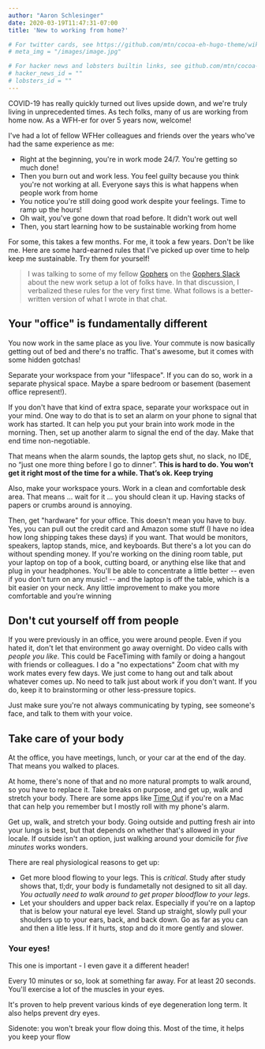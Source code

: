 ```yaml
---
author: "Aaron Schlesinger"
date: 2020-03-19T11:47:31-07:00
title: 'New to working from home?'

# For twitter cards, see https://github.com/mtn/cocoa-eh-hugo-theme/wiki/Twitter-cards
# meta_img = "/images/image.jpg"

# For hacker news and lobsters builtin links, see github.com/mtn/cocoa-eh-hugo-theme/wiki/Social-Links
# hacker_news_id = ""
# lobsters_id = ""
---
```


COVID-19 has really quickly turned out lives upside down, and we're truly living in unprecedented times. As tech folks, many of us are working from home now. As a WFH-er for over 5 years now, welcome!

I've had a lot of fellow WFHer colleagues and friends over the years who've had the same experience as me:

- Right at the beginning, you're in work mode 24/7. You're getting so much done!
- Then you burn out and work less. You feel guilty because you think you're not working at all. Everyone says this is what happens when people work from home
- You notice you're still doing good work despite your feelings. Time to ramp up the hours!
- Oh wait, you've gone down that road before. It didn't work out well
- Then, you start learning how to be sustainable working from home

For some, this takes a few months. For me, it took a few years. Don't be like me. Here are some hard-earned rules that I've picked up over time to help keep me sustainable. Try them for yourself!

>I was talking to some of my fellow [Gophers](https://blog.golang.org/gopher) on the [Gophers Slack](https://invite.slack.golangbridge.org/) about the new work setup a lot of folks have. In that discussion, I verbalized these rules for the very first time. What follows is a better-written version of what I wrote in that chat.

## Your "office" is fundamentally different

You now work in the same place as you live. Your commute is now basically getting out of bed and there's no traffic. That's awesome, but it comes with some hidden gotchas!

Separate your workspace from your "lifespace". If you can do so, work in a separate physical space. Maybe a spare bedroom or basement (basement office represent!).

If you don't have that kind of extra space, separate your workspace out in your mind. One way to do that is to set an alarm on your phone to signal that work has started. It can help you put your brain into work mode in the morning. Then, set up another alarm to signal the end of the day. Make that end time non-negotiable.

That means when the alarm sounds, the laptop gets shut, no slack, no IDE, no “just one more thing before I go to dinner”. **This is hard to do. You won’t get it right most of the time for a while. That’s ok. Keep trying**

Also, make your workspace yours. Work in a clean and comfortable desk area. That means ... wait for it ... you should clean it up. Having stacks of papers or crumbs around is annoying.

Then, get "hardware" for your office. This doesn't mean you have to buy. Yes, you can pull out the credit card and Amazon some stuff (I have no idea how long shipping takes these days) if you want. That would be monitors, speakers, laptop stands, mice, and keyboards. But there's a lot you can do without spending money. If you're working on the dining room table, put your laptop on top of a book, cutting board, or anything else like that and plug in your headphones. You'll be able to concentrate a little better -- even if you don't turn on any music! -- and the laptop is off the table, which is a bit easier on your neck. Any little improvement to make you more comfortable and you’re winning

## Don't cut yourself off from people

If you were previously in an office, you were around people. Even if you hated it, don't let that environment go away overnight. Do video calls with _people you like_. This could be FaceTiming with family or doing a hangout with friends or colleagues. I do a "no expectations" Zoom chat with my work mates every few days. We just come to hang out and talk about whatever comes up. No need to talk just about work if you don't want. If you do, keep it to brainstorming or other less-pressure topics.

Just make sure you're not always communicating by typing, see someone's face, and talk to them with your voice.

## Take care of your body

At the office, you have meetings, lunch, or your car at the end of the day. That means you walked to places.

At home, there's none of that and no more natural prompts to walk around, so you have to replace it. Take breaks on purpose, and get up, walk and stretch your body. There are some apps like [Time Out](https://apps.apple.com/us/app/time-out-break-reminders/id402592703?mt=12) if you're on a Mac that can help you remember but I mostly roll with my phone's alarm.

Get up, walk, and stretch your body. Going outside and putting fresh air into your lungs is best, but that depends on whether that's allowed in your locale. If outside isn't an option, just walking around your domicile for *five minutes* works wonders.

There are real physiological reasons to get up:

- Get more blood flowing to your legs. This is *critical*. Study after study shows that, tl;dr, your body is fundametally not designed to sit all day. _You actually need to walk around to get proper bloodflow to your legs_.
- Let your shoulders and upper back relax. Especially if you're on a laptop that is below your natural eye level. Stand up straight, slowly pull your shoulders up to your ears, back, and back down. Go as far as you can and then a litle less. If it hurts, stop and do it more gently and slower.

### Your eyes!

This one is important - I even gave it a different header!

Every 10 minutes or so, look at something far away. For at least 20 seconds. You'll exercise a lot of the muscles in your eyes. 

It's proven to help prevent various kinds of eye degeneration long term. It also helps prevent dry eyes.

Sidenote: you won't break your flow doing this. Most of the time, it helps you keep your flow
